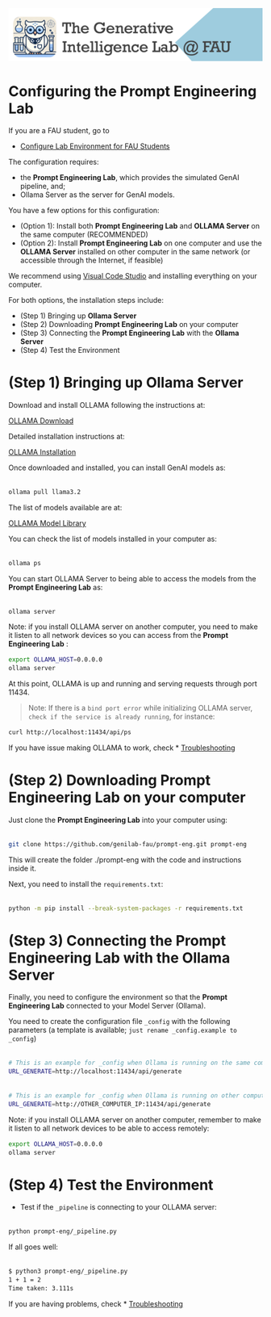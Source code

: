 ![GenI-banner](https://github.com/genilab-fau/genilab-fau.github.io/blob/8d6ab41403b853a273983e4c06a7e52229f43df5/images/genilab-banner.png?raw=true)

# Configuring the Prompt Engineering Lab

If you are a FAU student, go to 
* [Configure Lab Environment for FAU Students](CONFIG-FAU.md)



The configuration requires:
* the **Prompt Engineering Lab**, which provides the simulated GenAI pipeline, and;
* Ollama Server as the server for GenAI models.

You have a few options for this configuration:

* (Option 1): Install both **Prompt Engineering Lab** and **OLLAMA Server** on the same computer (RECOMMENDED)
* (Option 2): Install **Prompt Engineering Lab** on one computer and use the **OLLAMA Server** installed on other computer in the same network (or accessible through the Internet, if feasible)


We recommend using [Visual Code Studio](https://code.visualstudio.com) and installing everything on your computer.

For both options, the installation steps include:
* (Step 1) Bringing up **Ollama Server**
* (Step 2) Downloading **Prompt Engineering Lab** on your computer
* (Step 3) Connecting the **Prompt Engineering Lab** with the **Ollama Server**
* (Step 4) Test the Environment



# (Step 1) Bringing up Ollama Server

Download and install OLLAMA following the instructions at:

[OLLAMA Download](https://ollama.com/download)

Detailed installation instructions at:

[OLLAMA Installation](https://github.com/ollama/ollama)

Once downloaded and installed, you can install GenAI models as:

```bash

ollama pull llama3.2

```

The list of models available are at:

[OLLAMA Model Library](https://ollama.com/library)

You can check the list of models installed in your computer as:


```bash

ollama ps

```

You can start OLLAMA Server to being able to access the models from the **Prompt Engineering Lab** as:

```bash

ollama server

```

Note: if you install OLLAMA server on another computer, you need to make it listen to all network devices so you can access from the **Prompt Engineering Lab** :


```bash
export OLLAMA_HOST=0.0.0.0
ollama server
```


At this point, OLLAMA is up and running and serving requests through port 11434.

> Note: If there is a `bind port error`  while initializing OLLAMA server, `check if the service is already running`, for instance:


```bash 
curl http://localhost:11434/api/ps
```


If you have issue making OLLAMA to work, check * [Troubleshooting ](https://github.com/genilab-fau/prompt-eng/blob/cb2fefa33f5a1c5a927f1246917f73943d3b99ce/TROUBLESHOOTING.md)




# (Step 2) Downloading **Prompt Engineering Lab** on your computer


Just clone the **Prompt Engineering Lab** into your computer using:

```bash

git clone https://github.com/genilab-fau/prompt-eng.git prompt-eng

```

This will create the folder ./prompt-eng with the code and instructions inside it.

Next, you need to install the `requirements.txt`:

```bash

python -m pip install --break-system-packages -r requirements.txt

```

# (Step 3) Connecting the **Prompt Engineering Lab** with the **Ollama Server**


Finally, you need to configure the environment so that the **Prompt Engineering Lab** connected to your Model Server (Ollama).

You need to create the configuration file `_config` with the following parameters (a template is available; `just rename _config.example to _config`)


```bash

# This is an example for _config when Ollama is running on the same computer
URL_GENERATE=http://localhost:11434/api/generate

```

```bash

# This is an example for _config when Ollama is running on other computer
URL_GENERATE=http://OTHER_COMPUTER_IP:11434/api/generate

```

Note: if you install OLLAMA server on another computer, remember to make it listen to all network devices to be able to access remotely:

```bash
export OLLAMA_HOST=0.0.0.0
ollama server
```

# (Step 4) Test the Environment


* Test if the `_pipeline` is connecting to your OLLAMA server:

```bash

python prompt-eng/_pipeline.py

```


If all goes well:


```bash

$ python3 prompt-eng/_pipeline.py
1 + 1 = 2
Time taken: 3.111s

```

If you are having problems, check * [Troubleshooting ](https://github.com/genilab-fau/prompt-eng/blob/cb2fefa33f5a1c5a927f1246917f73943d3b99ce/TROUBLESHOOTING.md)

